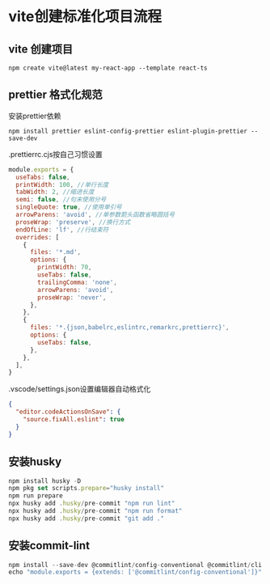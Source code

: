 # vite创建标准化项目流程

## vite 创建项目

`npm create vite@latest my-react-app --template react-ts`

## prettier 格式化规范

安装prettier依赖

`npm install prettier eslint-config-prettier eslint-plugin-prettier --save-dev`

.prettierrc.cjs按自己习惯设置

```jsx
module.exports = {
  useTabs: false,
  printWidth: 100, //单行长度
  tabWidth: 2, //缩进长度
  semi: false, //句末使用分号
  singleQuote: true, //使用单引号
  arrowParens: 'avoid', //单参数箭头函数省略圆括号
  proseWrap: 'preserve', //换行方式
  endOfLine: 'lf', //行结束符
  overrides: [
    {
      files: '*.md',
      options: {
        printWidth: 70,
        useTabs: false,
        trailingComma: 'none',
        arrowParens: 'avoid',
        proseWrap: 'never',
      },
    },
    {
      files: '*.{json,babelrc,eslintrc,remarkrc,prettierrc}',
      options: {
        useTabs: false,
      },
    },
  ],
}
```

.vscode/settings.json设置编辑器自动格式化

```json
{
  "editor.codeActionsOnSave": {
    "source.fixAll.eslint": true
  }
}
```

## 安装husky

```jsx
npm install husky -D
npm pkg set scripts.prepare="husky install"
npm run prepare
npx husky add .husky/pre-commit "npm run lint"
npx husky add .husky/pre-commit "npm run format"
npx husky add .husky/pre-commit "git add ."
```

## 安装commit-lint

```jsx
npm install --save-dev @commitlint/config-conventional @commitlint/cli
echo "module.exports = {extends: ['@commitlint/config-conventional']}" > commitlint.config.js
```